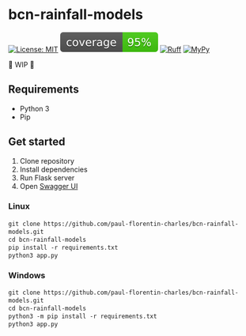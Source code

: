 # bcn-rainfall-models

[![License: MIT](https://img.shields.io/badge/License-MIT-yellow.svg)](https://opensource.org/licenses/MIT)
[![coverage badge](coverage.svg)](https://github.com/nedbat/coveragepy)
[![Ruff](https://img.shields.io/endpoint?url=https://raw.githubusercontent.com/astral-sh/ruff/main/assets/badge/v2.json)](https://github.com/astral-sh/ruff)
[![MyPy](https://camo.githubusercontent.com/247d658e0d85ae9cc243d7bd73e1c22cf5d30fca1f060328362f2da86b9c31de/68747470733a2f2f7777772e6d7970792d6c616e672e6f72672f7374617469632f6d7970795f62616467652e737667)](https://mypy-lang.org/)

🚧 WIP 🚧

## Requirements

- Python 3
- Pip

## Get started

1. Clone repository
2. Install dependencies
3. Run Flask server
4. Open [Swagger UI](http://127.0.0.1/apidocs)

### Linux
```commandline
git clone https://github.com/paul-florentin-charles/bcn-rainfall-models.git
cd bcn-rainfall-models
pip install -r requirements.txt
python3 app.py
```

### Windows
```commandline
git clone https://github.com/paul-florentin-charles/bcn-rainfall-models.git
cd bcn-rainfall-models
python3 -m pip install -r requirements.txt
python3 app.py
```